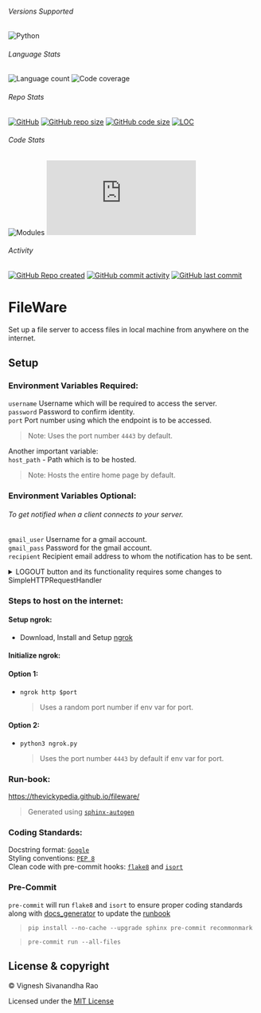 ###### Versions Supported
![Python](https://img.shields.io/badge/python-3.8%20%7C%203.9%20%7C%203.10-blue)

###### Language Stats
![Language count](https://img.shields.io/github/languages/count/thevickypedia/fileware)
![Code coverage](https://img.shields.io/github/languages/top/thevickypedia/fileware)

###### Repo Stats
[![GitHub](https://img.shields.io/github/license/thevickypedia/fileware)](https://github.com/thevickypedia/fileware/blob/main/LICENSE)
[![GitHub repo size](https://img.shields.io/github/repo-size/thevickypedia/fileware)](https://api.github.com/repos/thevickypedia/fileware)
[![GitHub code size](https://img.shields.io/github/languages/code-size/thevickypedia/fileware)](https://api.github.com/repos/thevickypedia/fileware)
[![LOC](https://img.shields.io/tokei/lines/github/thevickypedia/fileware)](https://api.github.com/repos/thevickypedia/fileware)

###### Code Stats
![Modules](https://img.shields.io/github/search/thevickypedia/fileware/module)
![Python](https://img.shields.io/github/search/thevickypedia/fileware/.py)

###### Activity
[![GitHub Repo created](https://img.shields.io/date/1618966420)](https://api.github.com/repos/thevickypedia/fileware)
[![GitHub commit activity](https://img.shields.io/github/commit-activity/y/thevickypedia/fileware)](https://api.github.com/repos/thevickypedia/fileware)
[![GitHub last commit](https://img.shields.io/github/last-commit/thevickypedia/fileware)](https://api.github.com/repos/thevickypedia/fileware)

# FileWare
Set up a file server to access files in local machine from anywhere on the internet.

## Setup
### Environment Variables Required:
`username` Username which will be required to access the server.
<br>
`password` Password to confirm identity.
<br>
`port` Port number using which the endpoint is to be accessed.
> Note: Uses the port number `4443` by default.

Another important variable:<br>
`host_path` - Path which is to be hosted.
> Note: Hosts the entire home page by default.

### Environment Variables Optional:
###### To get notified when a client connects to your server.<br>
`gmail_user` Username for a gmail account. 
<br>
`gmail_pass` Password for the gmail account.
<br>
`recipient` Recipient email address to whom the notification has to be sent.

<details>
  <summary>LOGOUT button and its functionality requires some changes to SimpleHTTPRequestHandler</summary>

###### [http > server.py > SimpleHTTPRequestHandler > list_directory()](https://docs.python.org/3/library/http.server.html#http.server.SimpleHTTPRequestHandler.do_GET)
```text
1. Create a button within the html body.
2. Create a script that does a POST call to the source endpoint.
3. Add a message in the POST call to read 'LOGOUT'
```
> :bulb: &nbsp; You can add more custom buttons by including JS, CSS in the HTML part in `list_directory()`
</details>

### Steps to host on the internet:
#### Setup ngrok:
- Download, Install and Setup [ngrok](https://ngrok.com/)

#### Initialize ngrok:
#### Option 1:
- `ngrok http $port`

  > Uses a random port number if env var for port.

#### Option 2:
- `python3 ngrok.py`

  > Uses the port number `4443` by default if env var for port.

### Run-book:
https://thevickypedia.github.io/fileware/

> Generated using [`sphinx-autogen`](https://www.sphinx-doc.org/en/master/man/sphinx-autogen.html)

### Coding Standards:
Docstring format: [`Google`](https://google.github.io/styleguide/pyguide.html#38-comments-and-docstrings) <br>
Styling conventions: [`PEP 8`](https://www.python.org/dev/peps/pep-0008/) <br>
Clean code with pre-commit hooks: [`flake8`](https://flake8.pycqa.org/en/latest/) and 
[`isort`](https://pycqa.github.io/isort/)

### Pre-Commit
`pre-commit` will run `flake8` and `isort` to ensure proper coding standards along with [docs_generator](https://github.com/thevickypedia/fileware/blob/main/gen_docs.sh) 
to update the [runbook](#Run-book)

> `pip install --no-cache --upgrade sphinx pre-commit recommonmark`

> `pre-commit run --all-files`

## License & copyright

&copy; Vignesh Sivanandha Rao

Licensed under the [MIT License](https://github.com/thevickypedia/fileware/blob/main/LICENSE)
